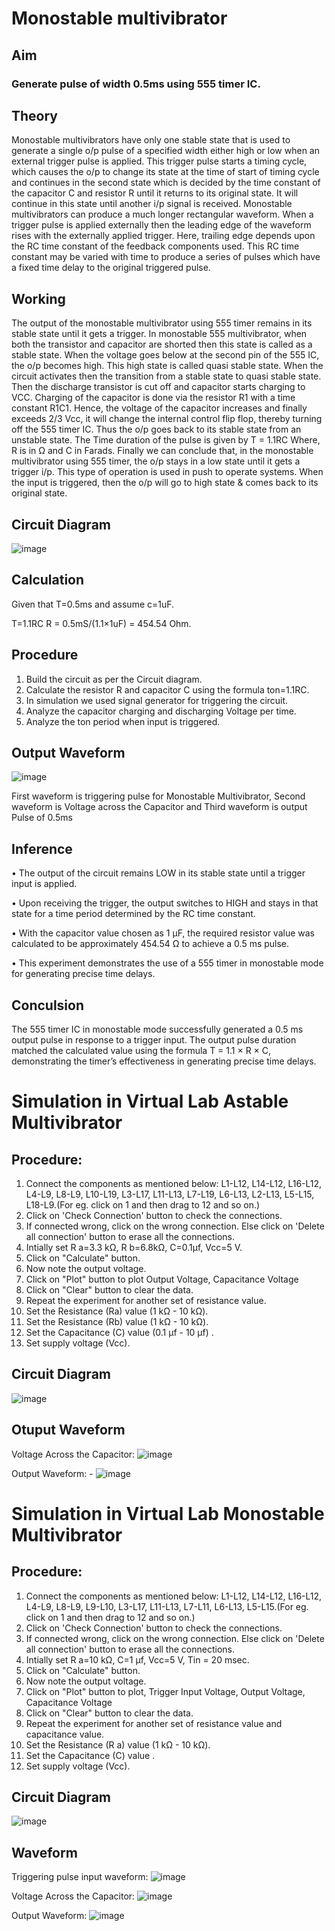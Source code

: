 # Monostable multivibrator
## Aim
### Generate pulse of width 0.5ms using 555 timer IC.
## Theory
Monostable multivibrators have only one stable state that is used to generate a single o/p pulse of a specified width either high or low when an external trigger pulse is applied. This trigger pulse starts a timing cycle, which causes the o/p to change its state at the time of start of timing cycle and continues in the second state which is decided by the time constant of the capacitor C and resistor R until it returns to its original state. It will continue in this state until another i/p signal is received. Monostable multivibrators can produce a much longer rectangular waveform. When a trigger pulse is applied externally then the leading edge of the waveform rises with the externally applied trigger. Here, trailing edge depends upon the RC time constant of the feedback components used. This RC time constant may be varied with time to produce a series of pulses which have a fixed time delay to the original triggered pulse.
## Working
The output of the monostable multivibrator using 555 timer remains in its stable state until it gets a trigger. In monostable 555 multivibrator, when both the transistor and capacitor are shorted then this state is called as a stable state. When the voltage goes below at the second pin of the 555 IC, the o/p becomes high. This high state is called quasi stable state. When the circuit activates then the transition from a stable state to quasi stable state. Then the discharge transistor is cut off and capacitor starts charging to VCC. Charging of the capacitor is done via the resistor R1 with a time constant R1C1. Hence, the voltage of the capacitor increases and finally exceeds 2/3 Vcc, it will change the internal control flip flop, thereby turning off the 555 timer IC. Thus the o/p goes back to its stable state from an unstable state.
The Time duration of the pulse is given by
T = 1.1RC
Where, R is in Ω and C in Farads.
Finally we can conclude that, in the monostable multivibrator using 555 timer, the o/p stays in a low state until it gets a trigger i/p. This type of operation is used in push to operate systems. When the input is triggered, then the o/p will go to high state & comes back to its original state.
## Circuit Diagram
![image](https://github.com/user-attachments/assets/f09d2014-f234-4cf1-947f-79f882f99862)
## Calculation
Given that T=0.5ms and assume c=1uF.

T=1.1RC
R =  0.5mS/(1.1×1uF) = 454.54 Ohm.
## Procedure
1.	Build the circuit as per the Circuit diagram.
2.	Calculate the resistor R and capacitor C using the formula ton=1.1RC.
3.	In simulation we used signal generator for triggering the circuit. 
4.	Analyze the capacitor charging and discharging Voltage per time.
5.	Analyze the ton period when input is triggered. 
## Output Waveform
![image](https://github.com/user-attachments/assets/141243cc-a94a-4485-b145-532742e47138)

First waveform is triggering pulse for Monostable Multivibrator, Second waveform is Voltage across the Capacitor and Third waveform is output Pulse of 0.5ms
## Inference
•	The output of the circuit remains LOW in its stable state until a trigger input is applied.

•	Upon receiving the trigger, the output switches to HIGH and stays in that state for a time period determined by the RC time constant.

•	With the capacitor value chosen as 1 µF, the required resistor value was calculated to be approximately 454.54 Ω to achieve a 0.5 ms pulse.

•	This experiment demonstrates the use of a 555 timer in monostable mode for generating precise time delays.

## Conculsion
The 555 timer IC in monostable mode successfully generated a 0.5 ms output pulse in response to a trigger input. The output pulse duration matched the calculated value using the formula T = 1.1 × R × C, demonstrating the timer’s effectiveness in generating precise time delays.



# Simulation in Virtual Lab Astable Multivibrator
## Procedure:
1.	Connect the components as mentioned below: L1-L12, L14-L12, L16-L12, L4-L9, L8-L9, L10-L19, L3-L17, L11-L13, L7-L19, L6-L13, L2-L13, L5-L15, L18-L9.(For eg. click on 1 and then drag to 12 and so on.)
2.	Click on 'Check Connection' button to check the connections.
3.	If connected wrong, click on the wrong connection. Else click on 'Delete all connection' button to erase all the connections.
4.	Intially set R a=3.3 kΩ, R b=6.8kΩ, C=0.1µf, Vcc=5 V.
5.	Click on "Calculate" button.
6.	Now note the output voltage.
7.	Click on "Plot" button to plot Output Voltage, Capacitance Voltage
8.	Click on "Clear" button to clear the data.
9.	Repeat the experiment for another set of resistance value.
10.	Set the Resistance (Ra) value (1 kΩ - 10 kΩ).
11.	Set the Resistance (Rb) value (1 kΩ - 10 kΩ).
12.	Set the Capacitance (C) value (0.1 µf - 10 µf) .
13.	Set supply voltage (Vcc).

## Circuit Diagram
![image](https://github.com/user-attachments/assets/84bdd13c-5c06-4e09-a1a1-41ebcdcf4a6b)

## Otuput Waveform
Voltage Across the Capacitor: 
![image](https://github.com/user-attachments/assets/929fa028-39d0-47d6-bb2d-893dd75a726c)

Output Waveform: -
![image](https://github.com/user-attachments/assets/10f076e5-9dbc-4486-b668-c16dc3c2def0)

# Simulation in Virtual Lab Monostable Multivibrator
## Procedure:
1.	Connect the components as mentioned below: L1-L12, L14-L12, L16-L12, L4-L9, L8-L9, L9-L10, L3-L17, L11-L13, L7-L11, L6-L13, L5-L15.(For eg. click on 1 and then drag to 12 and so on.)
2.	Click on 'Check Connection' button to check the connections.
3.	If connected wrong, click on the wrong connection. Else click on 'Delete all connection' button to erase all the connections.
4.	Intially set R a=10 kΩ, C=1 µf, Vcc=5 V, Tin = 20 msec.
5.	Click on "Calculate" button.
6.	Now note the output voltage.
7.	Click on "Plot" button to plot, Trigger Input Voltage, Output Voltage, Capacitance Voltage
8.	Click on "Clear" button to clear the data.
9.	Repeat the experiment for another set of resistance value and capacitance value.
10.	Set the Resistance (R a) value (1 kΩ - 10 kΩ).
11.	Set the Capacitance (C) value .
12.	Set supply voltage (Vcc).
## Circuit Diagram
![image](https://github.com/user-attachments/assets/bcabfa8b-4c6d-4fd9-85b2-1ae949fdca52)

## Waveform
Triggering pulse input waveform:
![image](https://github.com/user-attachments/assets/1d22377a-19d1-4c3f-a5ac-73992f390170)

Voltage Across the Capacitor: 
![image](https://github.com/user-attachments/assets/786cee74-8f69-4528-b983-a9263b696e1f)

Output Waveform: 
![image](https://github.com/user-attachments/assets/8e9a313b-de9a-41da-a336-7ae45c7bbe49)






